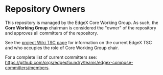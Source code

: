 # Repository Owners

This repository is managed by the EdgeX Core Working Group.  As such, the **Core Working Group** chairman is considered the "owner" of the repository and approves all committers of the repository.

See the [project Wiki TSC page](https://wiki.edgexfoundry.org/pages/viewpage.action?pageId=329436#TechnicalSteeringCommittee(TSC)-WorkingGroups) for information on the current EdgeX TSC and who occupies the role of Core Working Group chair.

For a complete list of current committers see: https://github.com/orgs/edgexfoundry/teams/edgex-compose-committers/members.

